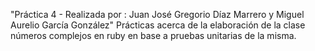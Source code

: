 "Práctica 4 - Realizada por : Juan José Gregorio Díaz Marrero y Miguel Aurelio García González"
 Prácticas acerca de la elaboración de la clase números complejos en ruby en base a pruebas unitarias de la misma.
